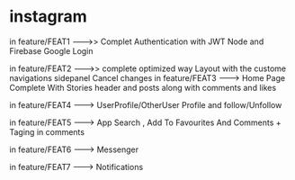 # instagram

in feature/FEAT1   --->> Complet Authentication with JWT Node and Firebase Google Login

in feature/FEAT2   --->> complete optimized way Layout with the custome navigations sidepanel
Cancel changes
in feature/FEAT3 ---> Home Page Complete With Stories header and posts along with comments and likes 

in feature/FEAT4  ---> UserProfile/OtherUser Profile and follow/Unfollow

in feature/FEAT5  ---> App Search , Add To Favourites And Comments + Taging in comments

in feature/FEAT6  ---> Messenger

in feature/FEAT7  ---> Notifications


